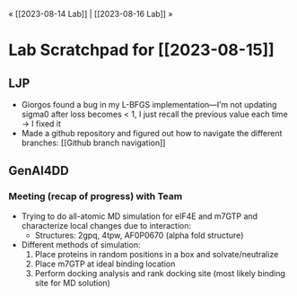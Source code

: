 « [[2023-08-14 Lab]] | [[2023-08-16 Lab]] » 
# Lab Scratchpad for [[2023-08-15]]
## LJP
- Giorgos found a bug in my L-BFGS implementation—I’m not updating sigma0 after loss becomes < 1, I just recall the previous value each time → I fixed it
- Made a github repository and figured out how to navigate the different branches: [[Github branch navigation]]

## GenAI4DD
### Meeting (recap of progress) with Team
- Trying to do all-atomic MD simulation for eIF4E and m7GTP and characterize local changes due to interaction:
	- Structures: 2gpq, 4tpw, AF0P0670 (alpha fold structure)
- Different methods of simulation:
	1. Place proteins in random positions in a box and solvate/neutralize
	2. Place m7GTP at ideal binding location
	3. Perform docking analysis and rank docking site (most likely binding site for MD solution)
